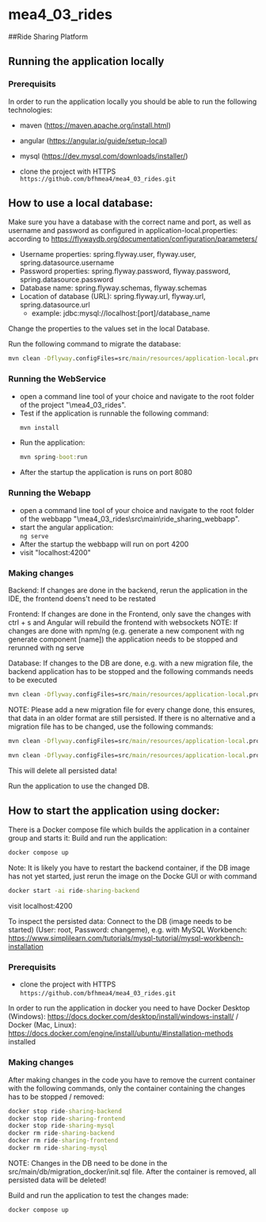 # mea4_03_rides
##Ride Sharing Platform

## Running the application locally

### Prerequisits

In order to run the application locally you should be able to run the
following technologies:
- maven (https://maven.apache.org/install.html)
- angular (https://angular.io/guide/setup-local)
- mysql (https://dev.mysql.com/downloads/installer/)

- clone the project with HTTPS  
   ```https://github.com/bfhmea4/mea4_03_rides.git```

## How to use a local database:

Make sure you have a database with the correct name and port, as well as username and password as configured in application-local.properties:
according to https://flywaydb.org/documentation/configuration/parameters/
- Username properties: spring.flyway.user, flyway.user, spring.datasource.username
- Password properties: spring.flyway.password, flyway.password, spring.datasource.password
- Database name: spring.flyway.schemas, flyway.schemas
- Location of database (URL): spring.flyway.url, flyway.url, spring.datasource.url
  - example: jdbc:mysql://localhost:[port]/database_name

Change the properties to the values set in the local Database.

Run the following command to migrate the database:
```cmd
mvn clean -Dflyway.configFiles=src/main/resources/application-local.properties flyway:migrate
```

### Running the WebService
- open a command line tool of your choice and navigate to the root folder
of the project "\mea4_03_rides".
- Test if the application is runnable the following command:  
  ```cmd
  mvn install
  ```
- Run the application:  
  ```cmd
  mvn spring-boot:run
  ```
- After the startup the application is runs on port 8080

### Running the Webapp
- open a command line tool of your choice and navigate to the root folder
  of the webbapp "\mea4_03_rides\src\main\ride_sharing_webbapp".
- start the angular application:  
  ```ng serve```
- After the startup the webbapp will run on port 4200
- visit "localhost:4200"

### Making changes

Backend:
If changes are done in the backend, rerun the application in the IDE, the frontend doens't need to be restated

Frontend:
If changes are done in the Frontend, only save the changes with ctrl + s and Angular will rebuild the frontend with websockets
NOTE: If changes are done with npm/ng (e.g. generate a new component with ng generate component [name]) the application needs to be stopped and rerunned with ng      serve

Database:
If changes to the DB are done, e.g. with a new migration file, the backend application has to be stopped and the following commands needs to be executed

```cmd
mvn clean -Dflyway.configFiles=src/main/resources/application-local.properties flyway:migrate
```

NOTE: Please add a new migration file for every change done, this ensures, that data in an older format are still persisted. If there is no alternative and a
migration file has to be changed, use the following commands:

```cmd
mvn clean -Dflyway.configFiles=src/main/resources/application-local.properties flyway:clean
```
```cmd
mvn clean -Dflyway.configFiles=src/main/resources/application-local.properties flyway:migrate
```

This will delete all persisted data!

Run the application to use the changed DB.


## How to start the application using docker:

There is a Docker compose file which builds the application in a container group and starts it:
Build and run the application: 
```cmd
docker compose up
```
Note: It is likely you have to restart the backend container, if the DB image has not yet started, just rerun the image on the Docke GUI or with command
```cmd
docker start -ai ride-sharing-backend
```
visit localhost:4200

To inspect the persisted data: Connect to the DB (image needs to be started) (User: root, Password: changeme), e.g. with MySQL Workbench:
https://www.simplilearn.com/tutorials/mysql-tutorial/mysql-workbench-installation




### Prerequisits

- clone the project with HTTPS  
   ```https://github.com/bfhmea4/mea4_03_rides.git```

In order to run the application in docker you need to have Docker Desktop (Windows): https://docs.docker.com/desktop/install/windows-install/ 
/ Docker (Mac, Linux): https://docs.docker.com/engine/install/ubuntu/#installation-methods installed

### Making changes

After making changes in the code you have to remove the current container with the following commands, only the container containing the changes has to be stopped / removed:

```cmd
docker stop ride-sharing-backend
docker stop ride-sharing-frontend
docker stop ride-sharing-mysql
docker rm ride-sharing-backend
docker rm ride-sharing-frontend
docker rm ride-sharing-mysql
```

NOTE: Changes in the DB need to be done in the src/main/db/migration_docker/init.sql file.
After the container is removed, all persisted data will be deleted!

Build and run the application to test the changes made: 
```cmd
docker compose up
```




  


